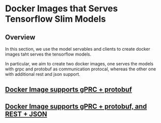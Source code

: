 # Docker Images that Serves Tensorflow Slim Models

## Overview

In this section, we use the model servables and clients to create docker images taht serves the tensorflow models.

In particular, we aim to create two docker images, one serves the models with grpc and protobuf as communication protocal, 
whereas the other one with additional rest and json support.

## [Docker Image supports gPRC + protobuf](0x04b00.docker.grpc.md)

## [Docker Image supports gPRC + protobuf, and REST + JSON](0x04b01.docker.rest.md)

